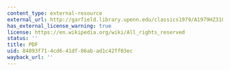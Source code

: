 ```yaml
---
content_type: external-resource
external_url: http://garfield.library.upenn.edu/classics1979/A1979HZ31800001.pdf
has_external_license_warning: true
license: https://en.wikipedia.org/wiki/All_rights_reserved
status: ''
title: PDF
uid: 84893f71-4cd6-41df-86ab-ad1c42ff03ec
wayback_url: ''
---
```

